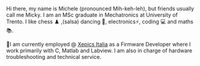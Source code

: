 Hi there, my name is Michele (pronounced Mih-keh-leh), but friends usually call me Micky. I am an MSc graduate in Mechatronics at University of Trento. I like chess ♟️ ,(salsa) dancing 🕺, electronics⚡, coding 💻 and maths 📚.

💼I am currently employed @ [Xepics Italia](https://www.xepics.com/pe/) as a Firmware Developer where I work primarily with C, Matlab and Labview. I am also in charge of hardware troubleshooting and technical service.
